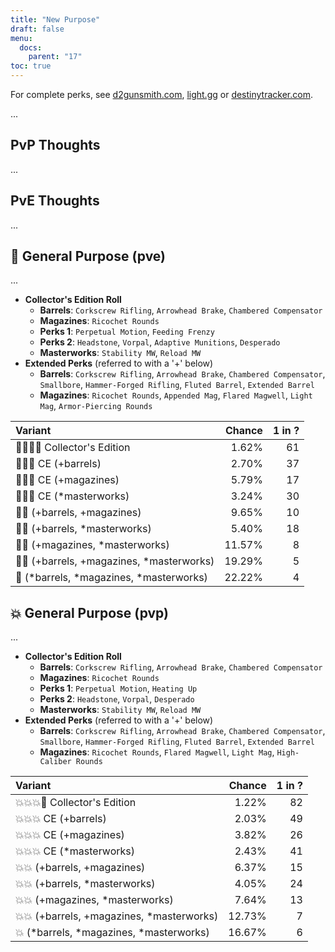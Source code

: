 ```yaml
---
title: "New Purpose"
draft: false
menu:
  docs:
    parent: "17"
toc: true
---
```


For complete perks, see [d2gunsmith.com](https://d2gunsmith.com/w/1780464822), [light.gg](https://www.light.gg/db/items/1780464822) or [destinytracker.com](https://destinytracker.com/destiny-2/db/items/1780464822).

...

## PvP Thoughts

...

## PvE Thoughts

...

## 👾 General Purpose (pve)

...

* **Collector's Edition Roll**
  * **Barrels**: `Corkscrew Rifling`, `Arrowhead Brake`, `Chambered Compensator`
  * **Magazines**: `Ricochet Rounds`
  * **Perks 1**: `Perpetual Motion`, `Feeding Frenzy`
  * **Perks 2**: `Headstone`, `Vorpal`, `Adaptive Munitions`, `Desperado`
  * **Masterworks**: `Stability MW`, `Reload MW`
* **Extended Perks** (referred to with a '+' below)
  * **Barrels**: `Corkscrew Rifling`, `Arrowhead Brake`, `Chambered Compensator`, `Smallbore`, `Hammer-Forged Rifling`, `Fluted Barrel`, `Extended Barrel`
  * **Magazines**: `Ricochet Rounds`, `Appended Mag`, `Flared Magwell`, `Light Mag`, `Armor-Piercing Rounds`

| Variant | Chance | 1 in ? |
|:-|-:|-:|
| 👾👾👾🌟 Collector's Edition | 1.62% | 61 |
| 👾👾👾 CE (+barrels) | 2.70% | 37 |
| 👾👾👾 CE (+magazines) | 5.79% | 17 |
| 👾👾👾 CE (*masterworks) | 3.24% | 30 |
| 👾👾 (+barrels, +magazines) | 9.65% | 10 |
| 👾👾 (+barrels, *masterworks) | 5.40% | 18 |
| 👾👾 (+magazines, *masterworks) | 11.57% | 8 |
| 👾👾 (+barrels, +magazines, *masterworks) | 19.29% | 5 |
| 👾 (*barrels, *magazines, *masterworks) | 22.22% | 4 |

## 💥 General Purpose (pvp)

...

* **Collector's Edition Roll**
  * **Barrels**: `Corkscrew Rifling`, `Arrowhead Brake`, `Chambered Compensator`
  * **Magazines**: `Ricochet Rounds`
  * **Perks 1**: `Perpetual Motion`, `Heating Up`
  * **Perks 2**: `Headstone`, `Vorpal`, `Desperado`
  * **Masterworks**: `Stability MW`, `Reload MW`
* **Extended Perks** (referred to with a '+' below)
  * **Barrels**: `Corkscrew Rifling`, `Arrowhead Brake`, `Chambered Compensator`, `Smallbore`, `Hammer-Forged Rifling`, `Fluted Barrel`, `Extended Barrel`
  * **Magazines**: `Ricochet Rounds`, `Flared Magwell`, `Light Mag`, `High-Caliber Rounds`

| Variant | Chance | 1 in ? |
|:-|-:|-:|
| 💥💥💥🌟 Collector's Edition | 1.22% | 82 |
| 💥💥💥 CE (+barrels) | 2.03% | 49 |
| 💥💥💥 CE (+magazines) | 3.82% | 26 |
| 💥💥💥 CE (*masterworks) | 2.43% | 41 |
| 💥💥 (+barrels, +magazines) | 6.37% | 15 |
| 💥💥 (+barrels, *masterworks) | 4.05% | 24 |
| 💥💥 (+magazines, *masterworks) | 7.64% | 13 |
| 💥💥 (+barrels, +magazines, *masterworks) | 12.73% | 7 |
| 💥 (*barrels, *magazines, *masterworks) | 16.67% | 6 |
